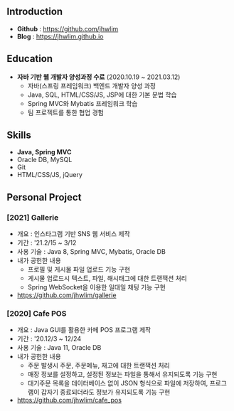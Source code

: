## Introduction
- **Github** : <https://github.com/jhwlim>
- **Blog** : <https://jhwlim.github.io>

## Education
- **자바 기반 웹 개발자 양성과정 수료** (2020.10.19 ~ 2021.03.12)
  - 자바(스프링 프레임워크) 백엔드 개발자 양성 과정
  - Java, SQL, HTML/CSS/JS, JSP에 대한 기본 문법 학습
  - Spring MVC와 Mybatis 프레임워크 학습
  - 팀 프로젝트를 통한 협업 경험

## Skills
- **Java, Spring MVC**
- Oracle DB, MySQL
- Git
- HTML/CSS/JS, jQuery

## Personal Project
### [2021] Gallerie
- 개요 : 인스타그램 기반 SNS 웹 서비스 제작
- 기간 : '21.2/15 ~ 3/12
- 사용 기술 : Java 8, Spring MVC, Mybatis, Oracle DB 
- 내가 공헌한 내용
  - 프로필 및 게시물 파일 업로드 기능 구현
  - 게시물 업로드시 텍스트, 파일, 해시태그에 대한 트랜잭션 처리
  - Spring WebSocket을 이용한 일대일 채팅 기능 구현
- <https://github.com/jhwlim/gallerie>

### [2020] Cafe POS 
- 개요 : Java GUI를 활용한 카페 POS 프로그램 제작
- 기간 : '20.12/3 ~ 12/24 
- 사용 기술 : Java 11, Oracle DB
- 내가 공헌한 내용
  - 주문 발생시 주문, 주문메뉴, 재고에 대한 트랜잭션 처리
  - 매장 정보를 설정하고, 설정된 정보는 파일을 통해서 유지되도록 기능 구현
  - 대기주문 목록을 데이터베이스 없이 JSON 형식으로 파일에 저장하여, 프로그램이 갑자기 종료되더라도 정보가 유지되도록 기능 구현
- <https://github.com/jhwlim/cafe_pos>